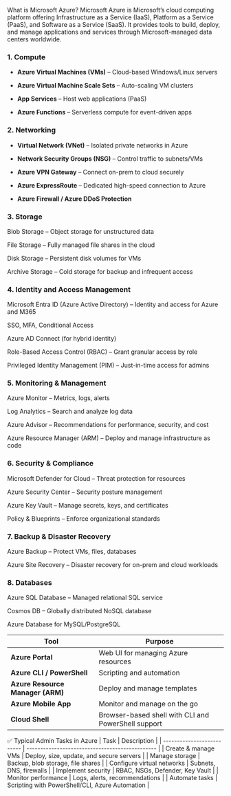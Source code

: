 What is Microsoft Azure?
Microsoft Azure is Microsoft’s cloud computing platform offering Infrastructure as a Service (IaaS), Platform as a Service (PaaS), and Software as a Service (SaaS). It provides tools to build, deploy, and manage applications and services through Microsoft-managed data centers worldwide.

### 1. Compute

-   **Azure Virtual Machines (VMs)** – Cloud-based Windows/Linux servers
    
-   **Azure Virtual Machine Scale Sets** – Auto-scaling VM clusters
    
-   **App Services** – Host web applications (PaaS)
    
-   **Azure Functions** – Serverless compute for event-driven apps

### 2. Networking

-   **Virtual Network (VNet)** – Isolated private networks in Azure
    
-   **Network Security Groups (NSG)** – Control traffic to subnets/VMs
    
-   **Azure VPN Gateway** – Connect on-prem to cloud securely
    
-   **Azure ExpressRoute** – Dedicated high-speed connection to Azure
    
-   **Azure Firewall / Azure DDoS Protection**

### 3. Storage
Blob Storage – Object storage for unstructured data

File Storage – Fully managed file shares in the cloud

Disk Storage – Persistent disk volumes for VMs

Archive Storage – Cold storage for backup and infrequent access

### 4. Identity and Access Management
Microsoft Entra ID (Azure Active Directory) – Identity and access for Azure and M365

SSO, MFA, Conditional Access

Azure AD Connect (for hybrid identity)

Role-Based Access Control (RBAC) – Grant granular access by role

Privileged Identity Management (PIM) – Just-in-time access for admins

### 5. Monitoring & Management
Azure Monitor – Metrics, logs, alerts

Log Analytics – Search and analyze log data

Azure Advisor – Recommendations for performance, security, and cost

Azure Resource Manager (ARM) – Deploy and manage infrastructure as code

### 6. Security & Compliance
Microsoft Defender for Cloud – Threat protection for resources

Azure Security Center – Security posture management

Azure Key Vault – Manage secrets, keys, and certificates

Policy & Blueprints – Enforce organizational standards

### 7. Backup & Disaster Recovery
Azure Backup – Protect VMs, files, databases

Azure Site Recovery – Disaster recovery for on-prem and cloud workloads

### 8. Databases
Azure SQL Database – Managed relational SQL service

Cosmos DB – Globally distributed NoSQL database

Azure Database for MySQL/PostgreSQL



|  Tool                            | Purpose                                             |
| -------------------------------- | --------------------------------------------------- |
| **Azure Portal**                 | Web UI for managing Azure resources                 |
| **Azure CLI / PowerShell**       | Scripting and automation                            |
| **Azure Resource Manager (ARM)** | Deploy and manage templates                         |
| **Azure Mobile App**             | Monitor and manage on the go                        |
| **Cloud Shell**                  | Browser-based shell with CLI and PowerShell support |


✅ Typical Admin Tasks in Azure
| Task                       | Description                                     |
| -------------------------- | ----------------------------------------------- |
| Create & manage VMs        | Deploy, size, update, and secure servers        |
| Manage storage             | Backup, blob storage, file shares               |
| Configure virtual networks | Subnets, DNS, firewalls                         |
| Implement security         | RBAC, NSGs, Defender, Key Vault                 |
| Monitor performance        | Logs, alerts, recommendations                   |
| Automate tasks             | Scripting with PowerShell/CLI, Azure Automation |

 
